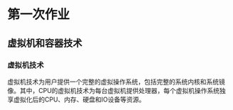 # 第一次作业

## 虚拟机和容器技术

### 虚拟机技术

虚拟机技术为用户提供一个完整的虚拟操作系统，包括完整的系统内核和系统镜像。其中，CPU的虚拟机技术为每台虚拟机提供处理器，每个虚拟机操作系统独享虚拟化后的CPU、内存、硬盘和IO设备等资源。